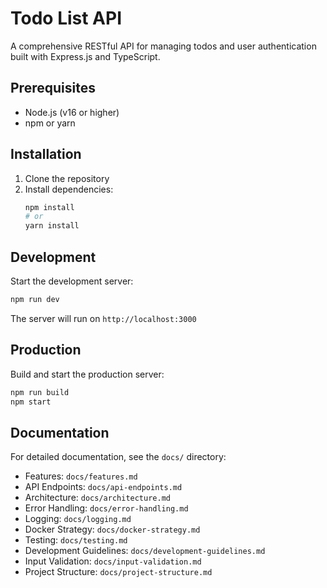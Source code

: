 # Todo List API

A comprehensive RESTful API for managing todos and user authentication built with Express.js and TypeScript.

## Prerequisites
- Node.js (v16 or higher)
- npm or yarn

## Installation
1. Clone the repository
2. Install dependencies:
   ```bash
   npm install
   # or
   yarn install
   ```

## Development
Start the development server:
```bash
npm run dev
```
The server will run on `http://localhost:3000`

## Production
Build and start the production server:
```bash
npm run build
npm start
```

## Documentation
For detailed documentation, see the `docs/` directory:
- Features: `docs/features.md`
- API Endpoints: `docs/api-endpoints.md`
- Architecture: `docs/architecture.md`
- Error Handling: `docs/error-handling.md`
- Logging: `docs/logging.md`
- Docker Strategy: `docs/docker-strategy.md`
- Testing: `docs/testing.md`
- Development Guidelines: `docs/development-guidelines.md`
- Input Validation: `docs/input-validation.md`
- Project Structure: `docs/project-structure.md`
